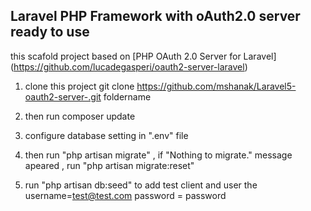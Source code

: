 ## Laravel PHP Framework with oAuth2.0 server ready to use

this scafold project based on [PHP OAuth 2.0 Server for Laravel] (https://github.com/lucadegasperi/oauth2-server-laravel)

1. clone this project 
 git clone https://github.com/mshanak/Laravel5-oauth2-server-.git foldername

2. then run 
composer update
3. configure database setting in ".env" file 
4. then run  "php artisan migrate" , if "Nothing to migrate." message apeared , run "php artisan migrate:reset"
5. run "php artisan db:seed" to add test client and user
the username=test@test.com
password = password